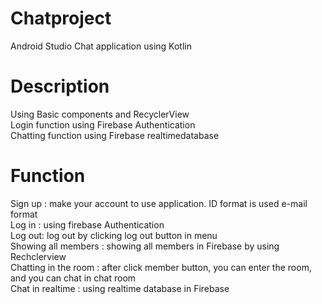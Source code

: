 # Chatproject
Android Studio Chat application using Kotlin


# Description 
Using Basic components and RecyclerView<br>
Login function using Firebase Authentication <br>
Chatting function using Firebase realtimedatabase <br>


# Function
Sign up : make your account to use application. ID format is used e-mail format<br>
Log in : using firebase Authentication<br>
Log out: log out by clicking log out button in menu<br>
Showing all members : showing all members in Firebase by using Rechclerview<br>
Chatting in the room : after click member button, you can enter the room, and you can chat in chat room<br>
Chat in realtime : using realtime database in Firebase

